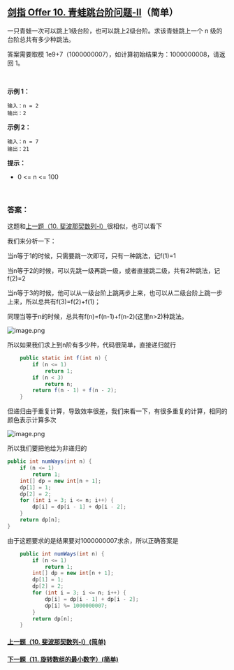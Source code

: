 ## [剑指 Offer 10. 青蛙跳台阶问题-II](https://leetcode-cn.com/problems/qing-wa-tiao-tai-jie-wen-ti-lcof/)（简单）

一只青蛙一次可以跳上1级台阶，也可以跳上2级台阶。求该青蛙跳上一个 n 级的台阶总共有多少种跳法。

答案需要取模 1e9+7（1000000007），如计算初始结果为：1000000008，请返回 1。

<br/>

**示例 1：**

```
输入：n = 2
输出：2
```

**示例 2：**

```
输入：n = 7
输出：21
```

**提示：**

- 0 <= n <= 100

<br/>

### 答案：

这题和[上一题（10. 斐波那契数列-I）](https://github.com/sdwwld/leetCode/blob/master/src/main/java/com/wld/java/offer/剑指Offer10-I.md)很相似，也可以看下

我们来分析一下：

当n等于1的时候，只需要跳一次即可，只有一种跳法，记f(1)=1

当n等于2的时候，可以先跳一级再跳一级，或者直接跳二级，共有2种跳法，记f(2)=2

当n等于3的时候，他可以从一级台阶上跳两步上来，也可以从二级台阶上跳一步上来，所以总共有f(3)=f(2)+f(1)；

同理当等于n的时候，总共有f(n)=f(n-1)+f(n-2)(这里n>2)种跳法。

![image.png](https://pic.leetcode-cn.com/c8caf15fa204cac8c917b50ffb0257e3cdc0bbf1ea78388ce1208c962b562a2a-image.png)

所以如果我们求上到n阶有多少种，代码很简单，直接递归就行

```java
    public static int f(int n) {
        if (n <= 1)
            return 1;
        if (n < 3)
            return n;
        return f(n - 1) + f(n - 2);
    }
```

但递归由于重复计算，导致效率很差，我们来看一下，有很多重复的计算，相同的颜色表示计算多次

![image.png](https://pic.leetcode-cn.com/bad04b5001b64a098a27081084573db985bf760738cfa8e64a6b250d16dab2d8-image.png)

所以我们要把他给为非递归的

```java
public int numWays(int n) {
    if (n <= 1)
        return 1;
    int[] dp = new int[n + 1];
    dp[1] = 1;
    dp[2] = 2;
    for (int i = 3; i <= n; i++) {
        dp[i] = dp[i - 1] + dp[i - 2];
    }
    return dp[n];
}
```

由于这题要求的是结果要对1000000007求余，所以正确答案是

```java
    public int numWays(int n) {
        if (n <= 1)
            return 1;
        int[] dp = new int[n + 1];
        dp[1] = 1;
        dp[2] = 2;
        for (int i = 3; i <= n; i++) {
            dp[i] = dp[i - 1] + dp[i - 2];
            dp[i] %= 1000000007;
        }
        return dp[n];
    }
```



#### [上一题（10. 斐波那契数列-I）(简单)](https://github.com/sdwwld/leetCode/blob/master/src/main/java/com/wld/java/offer/剑指Offer10-I.md)

#### [下一题（11. 旋转数组的最小数字）(简单)](https://github.com/sdwwld/leetCode/blob/master/src/main/java/com/wld/java/offer/剑指Offer11.md)